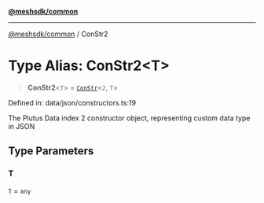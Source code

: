 [**@meshsdk/common**](../README.md)

***

[@meshsdk/common](../globals.md) / ConStr2

# Type Alias: ConStr2\<T\>

> **ConStr2**\<`T`\> = [`ConStr`](ConStr.md)\<`2`, `T`\>

Defined in: data/json/constructors.ts:19

The Plutus Data index 2 constructor object, representing custom data type in JSON

## Type Parameters

### T

`T` = `any`
